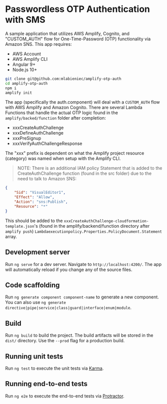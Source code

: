 # Passwordless OTP Authentication with SMS

A sample application that utilizes AWS Amplify, Cognito, and "CUSTOM_AUTH" flow for One-Time-Password (OTP) functionality via Amazon SNS. This app requires:

 - AWS Account
 - AWS Amplify CLI
 - Angular 9+
 - Node.js 10+

 ```bash
 git clone git@github.com:mlabieniec/amplify-otp-auth
 cd amplify-otp-auth
 npm i
 amplify init
 ```

The app (specifically the auth.component) will deal with a `CUSTOM_AUTH` flow with AWS Amplify and Amazon Cognito. There are several Lambda Functions that handle the actual OTP logic found in the `amplify/backed/function` folder after completion:

 - xxxCreateAuthChallenge
 - xxxDefineAuthChallenge
 - xxxPreSignup
 - xxxVerifyAuthChallengeResponse

The "xxx" prefix is dependent on what the Amplify project resource (category) was named when setup with the Amplify CLI.

> NOTE: There is an additional IAM policy Statement that is added to the CreateAuthChallenge function (found in the src folder) due to the need to talk to Amazon SNS:

```json
{
    "Sid": "VisualEditor1",
    "Effect": "Allow",
    "Action": "sns:Publish",
    "Resource": "*"
}
```
 
This should be added to the `xxxCreateAuthChallenge-cloudformation-template.json`'s (found in the amplify/backend/function directory after `amplify push`) `Lambdaexecutionpolicy.Properties.PolicyDocument.Statement` array.

## Development server

Run `ng serve` for a dev server. Navigate to `http://localhost:4200/`. The app will automatically reload if you change any of the source files.

## Code scaffolding

Run `ng generate component component-name` to generate a new component. You can also use `ng generate directive|pipe|service|class|guard|interface|enum|module`.

## Build

Run `ng build` to build the project. The build artifacts will be stored in the `dist/` directory. Use the `--prod` flag for a production build.

## Running unit tests

Run `ng test` to execute the unit tests via [Karma](https://karma-runner.github.io).

## Running end-to-end tests

Run `ng e2e` to execute the end-to-end tests via [Protractor](http://www.protractortest.org/).
